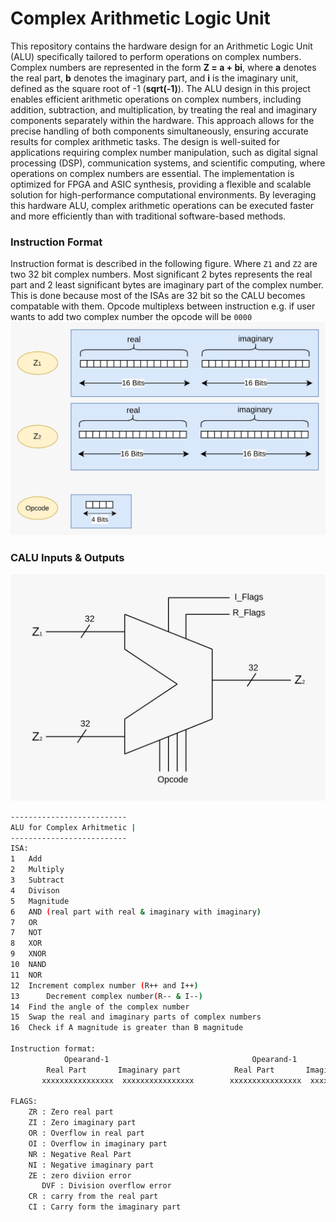 # Complex Arithmetic Logic Unit
This repository contains the hardware design for an Arithmetic Logic Unit (ALU) specifically tailored to perform operations on complex numbers. Complex numbers are represented in the form **Z = a + bi**, where **a** denotes the real part, **b** denotes the imaginary part, and **i** is the imaginary unit, defined as the square root of -1 (**sqrt(-1)**). The ALU design in this project enables efficient arithmetic operations on complex numbers, including addition, subtraction, and multiplication, by treating the real and imaginary components separately within the hardware. This approach allows for the precise handling of both components simultaneously, ensuring accurate results for complex arithmetic tasks. The design is well-suited for applications requiring complex number manipulation, such as digital signal processing (DSP), communication systems, and scientific computing, where operations on complex numbers are essential. The implementation is optimized for FPGA and ASIC synthesis, providing a flexible and scalable solution for high-performance computational environments. By leveraging this hardware ALU, complex arithmetic operations can be executed faster and more efficiently than with traditional software-based methods.
### Instruction Format
Instruction format is described in the following figure. Where `Z1` and `Z2` are two 32 bit complex numbers. Most significant 2 bytes represents the real part and 2 least significant bytes are imaginary part of the complex number. This is done because most of the ISAs are 32 bit so the CALU becomes compatable with them. Opcode multiplexs between instruction e.g. if user wants to add two complex number the opcode will be `0000`  
![Alt text](output_files/instruction_format.jpeg)

### CALU Inputs & Outputs
![Alt text](output_files/CALU.jpeg)


```bash
--------------------------
ALU for Complex Arhitmetic |
--------------------------
ISA: 
1	Add        
2	Multiply   
3	Subtract   
4	Divison    
5	Magnitude  
6	AND (real part with real & imaginary with imaginary)
7	OR
7	NOT
8	XOR
9	XNOR
10	NAND
11	NOR
12	Increment complex number (R++ and I++)
13      Decrement complex number(R-- & I--)
14	Find the angle of the complex number
15	Swap the real and imaginary parts of complex numbers 
16	Check if A magnitude is greater than B magnitude

Instruction format:
		    Opearand-1                                Opearand-1
	    Real Part       Imaginary part            Real Part       Imaginary part        Opcode
	   xxxxxxxxxxxxxxxx  xxxxxxxxxxxxxxxx        xxxxxxxxxxxxxxxx  xxxxxxxxxxxxxxxx       xxxx
  
FLAGS:
	ZR : Zero real part 
	ZI : Zero imaginary part
	OR : Overflow in real part 
	OI : Overflow in imaginary part
	NR : Negative Real Part
	NI : Negative imaginary part 
	ZE : zero diviion error 
       DVF : Division overflow error
	CR : carry from the real part
	CI : Carry form the imaginary part

```

